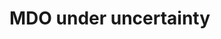 <!--
 Copyright 2021 IRT Saint Exupéry, https://www.irt-saintexupery.com

 This work is licensed under the Creative Commons Attribution-ShareAlike 4.0
 International License. To view a copy of this license, visit
 http://creativecommons.org/licenses/by-sa/4.0/ or send a letter to Creative
 Commons, PO Box 1866, Mountain View, CA 94042, USA.
-->
# MDO under uncertainty
